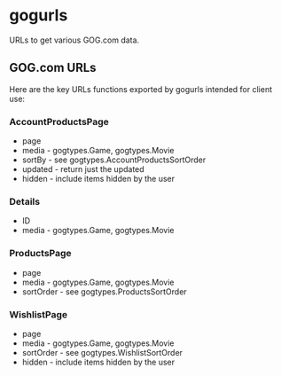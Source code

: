 # gogurls

URLs to get various GOG.com data.

## GOG.com URLs

Here are the key URLs functions exported by gogurls intended for client use:

### AccountProductsPage

- page
- media - gogtypes.Game, gogtypes.Movie
- sortBy - see gogtypes.AccountProductsSortOrder
- updated - return just the updated
- hidden - include items hidden by the user

### Details

- ID
- media - gogtypes.Game, gogtypes.Movie

### ProductsPage

- page
- media - gogtypes.Game, gogtypes.Movie
- sortOrder - see gogtypes.ProductsSortOrder

### WishlistPage

- page
- media - gogtypes.Game, gogtypes.Movie
- sortOrder - see gogtypes.WishlistSortOrder
- hidden - include items hidden by the user
